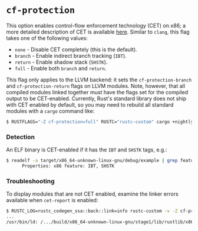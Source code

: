 # `cf-protection`

This option enables control-flow enforcement technology (CET) on x86; a more detailed description of
CET is available [here]. Similar to `clang`, this flag takes one of the following values:

- `none` - Disable CET completely (this is the default).
- `branch` - Enable indirect branch tracking (`IBT`).
- `return` - Enable shadow stack (`SHSTK`).
- `full` - Enable both `branch` and `return`.

[here]: https://www.intel.com/content/www/us/en/develop/articles/technical-look-control-flow-enforcement-technology.html

This flag only applies to the LLVM backend: it sets the `cf-protection-branch` and
`cf-protection-return` flags on LLVM modules. Note, however, that all compiled modules linked
together must have the flags set for the compiled output to be CET-enabled. Currently, Rust's
standard library does not ship with CET enabled by default, so you may need to rebuild all standard
modules with a `cargo` command like:

```sh
$ RUSTFLAGS="-Z cf-protection=full" RUSTC="rustc-custom" cargo +nightly build -Z build-std --target x86_64-unknown-linux-gnu
```

### Detection

An ELF binary is CET-enabled if it has the `IBT` and `SHSTK` tags, e.g.:

```sh
$ readelf -a target/x86_64-unknown-linux-gnu/debug/example | grep feature:
      Properties: x86 feature: IBT, SHSTK
```

### Troubleshooting

To display modules that are not CET enabled, examine the linker errors available when `cet-report` is enabled:

```sh
$ RUSTC_LOG=rustc_codegen_ssa::back::link=info rustc-custom -v -Z cf-protection=full -C link-arg="-Wl,-z,cet-report=warning" -o example example.rs
...
/usr/bin/ld: /.../build/x86_64-unknown-linux-gnu/stage1/lib/rustlib/x86_64-unknown-linux-gnu/lib/libstd-d73f7266be14cb8b.rlib(std-d73f7266be14cb8b.std.f7443020-cgu.12.rcgu.o): warning: missing IBT and SHSTK properties
```
